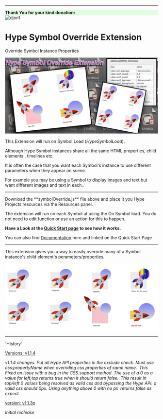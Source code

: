 

<hr>
<div  style='background-color: #ddffdd'><strong>Thank You for your kind donation:</strong></div> 
 <img width="118" alt="djon1" src="https://user-images.githubusercontent.com/6317734/109690714-8b69e200-7b7e-11eb-8fac-cb2cabe6abba.png">


# Hype Symbol Override Extension
 Override Symbol Instance Properties

 ![ExtensionHeadImage](README.assets/ExtensionHeadImage1.jpg)

This Extension will run on Symbol Load (*HypeSymbolLoad*).



Although Hype Symbol instances share all the same HTML properties, child elements , timelines etc.

It is often the case that you want each Symbol's instance to use different parameters when they appear on scene.

For example you may be using a Symbol to display images and text but want different images and text in each.. 

<hr>
Download the **symbolOverride.js** file above and place it you Hype Projects resources via the Resources panel.

The extension will run on each Symbol at using the On Symbol load. You do not need to edit function  or use an action for this to happen.							

**Have a Look at the [Quick Start page](https://markhunte.github.io/Hype_Symbol_Override_Extension/) to see how it works.**

You can also find [Documentation](https://markhunte.github.io/Hype_Symbol_Override_Extension/docs.html)  here and linked on the Quick Start Page

 

<hr>

This extension gives you a way to easily override many of a Symbol instance's child element's perameters/properties.



<img src="README.assets/footerImage.jpg" alt="footerImage" style="zoom:50%;" />



 

<hr>
`History`

[Versions: v1.1.4](https://cdn.jsdelivr.net/gh/markhunte/Hype_Symbol_Override_Extension@1.1.4/symbolOverride.js)

*v1.1.4 changes. Put all Hype API properties in the exclude check. Must use css:propertyName when overriding css properties of same name.`
`This Fixed an issue with a bug in the CSS.support method. The use of a 0 as a value for left,top returns true when it should return false.`
`This result in top/left 0 values being resolved as valid css and bypassing the Hype API. a valid css should 0px. Using anything above 0 with no px`
`returns false as expect.*

[version: v1.1.3p](https://cdn.jsdelivr.net/gh/markhunte/Hype_Symbol_Override_Extension@1.1.3/symbolOverride.js)

*Initial realease*









